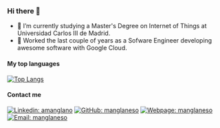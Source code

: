 ### Hi there 👋

- 🌱 I’m currently studying a Master's Degree on Internet of Things at Universidad Carlos III de Madrid.
- 💼 Worked the last couple of years as a Sofware Engineer developing awesome software with Google Cloud.

#### My top languages

[![Top Langs](https://github-readme-stats.vercel.app/api/top-langs/?username=manglaneso&layout=compact)](https://github.com/anuraghazra/github-readme-stats)

#### Contact me

[![Linkedin: amanglano](https://img.shields.io/badge/-amanglano-blue?style=flat&logo=Linkedin&logoColor=white&link=https://www.linkedin.com/in/amanglano/)](https://www.linkedin.com/in/amanglano)
[![GitHub: manglaneso](https://img.shields.io/badge/-amanglano-black?style=flat&logo=Github&logoColor=white&link=https://github.com/manglaneso)](https://github.com/manglaneso)
[![Webpage: manglaneso](https://img.shields.io/badge/-manglaneso.me-grey?style=flat&logo=42&logoColor=white&link=https://manglaneso.me)](https://manglaneso.me)
[![Email: manglaneso](https://img.shields.io/badge/-andresmc94@gmail.com-red?style=flat&logo=Gmail&logoColor=white&link=mailto://andresmc94@gmail.com)](mailto://andresmc94@gmail.com)

